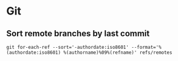 # Git

## Sort remote branches by last commit

```
git for-each-ref --sort='-authordate:iso8601' --format='%(authordate:iso8601) %(authorname)%09%(refname)' refs/remotes
```
